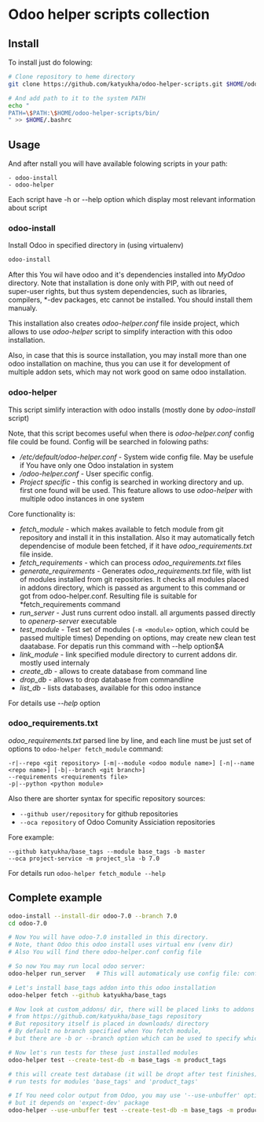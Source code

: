# Odoo helper scripts collection

## Install

To install just do folowing:

```bash
# Clone repository to heme directory
git clone https://github.com/katyukha/odoo-helper-scripts.git $HOME/odoo-helper-scripts

# And add path to it to the system PATH
echo "
PATH=\$PATH:\$HOME/odoo-helper-scripts/bin/
" >> $HOME/.bashrc
```

## Usage

And after nstall you will have available folowing scripts in your path:

    - odoo-install
    - odoo-helper

Each script have -h or --help option which display most relevant information about script

### odoo-install

Install Odoo in specified directory in (using virtualenv)

```bash
odoo-install
```

After this You wil have odoo and it's dependencies installed into *MyOdoo* directory.
Note that installation is done only with PIP, with out need of super-user rights, but thus
system dependencies, such as libraries, compilers, \*-dev packages, etc cannot be installed.
You should install them manualy.

This installation also creates *odoo-helper.conf* file inside project, which allows to use
*odoo-helper* script to simplify interaction with this odoo installation.

Also, in case that this is source installation, you may install more than one odoo installation
on machine, thus you can use it for development of multiple addon sets, which may not work good on same odoo installation.

### odoo-helper

This script simlify interaction with odoo installs (mostly done by *odoo-install* script)

Note, that this script becomes useful when there is *odoo-helper.conf* config file could be found.
Config will be searched in folowing paths:

- */etc/default/odoo-helper.conf*  - System wide config file. May be usefule if
                                     You have only one Odoo instalation in system
- *<user home dir>/odoo-helper.conf*   - User specific config.
- *Project specific* - this config is searched in working directory and up. first one found will be used.
                     This feature allows to use *odoo-helper* with multiple odoo instances in one system

Core functionality is:

- *fetch_module* - which makes available to fetch module from git repository and
                   install it in this installation.
                   Also it may automatically fetch dependencise of module been fetched,
                   if it have *odoo_requirements.txt* file inside.
- *fetch_requirements* - which can process *odoo_requirements.txt* files
- *generate_requirements* - Generates *odoo_requirements.txt* file, with list of modules
                            installed from git repositories. It checks all modules placed in
                            addons directory, which is passed as argument to this command or
                            got from odoo-helper.conf. Resulting file is suitable for *fetch_requirements command
- *run_server* - Just runs current odoo install. all arguments passed directly to *openerp-server* executable
- *test_module* - Test set of modules (```-m <module>``` option, which could be passed multiple times)
                  Depending on options, may create new clean test daatabase.
                  For depatis run this command with --help option$A
- *link_module* - link specified module directory to current addons dir. mostly used internaly
- *create_db* - allows to create database from command line
- *drop_db* - allows to drop database from commandline
- *list_db* - lists databases, available for this odoo instance

For details use *--help* option

### odoo\_requirements.txt

*odoo_requirements.txt* parsed line by line, and each line must be just set of options to ```odoo-helper fetch_module``` command:

```
-r|--repo <git repository> [-m|--module <odoo module name>] [-n|--name <repo name>] [-b|--branch <git branch>]
--requirements <requirements file>
-p|--python <python module>

```

Also there are shorter syntax for specific repository sources:

- ```--github user/repository``` for github repositories
- ```--oca repository``` of Odoo Comunity Assiciation repositories

Fore example:

```
--github katyukha/base_tags --module base_tags -b master
--oca project-service -m project_sla -b 7.0
```

For details run ```odoo-helper fetch_module --help```


## Complete example

```bash
odoo-install --install-dir odoo-7.0 --branch 7.0
cd odoo-7.0

# Now You will have odoo-7.0 installed in this directory.
# Note, thant Odoo this odoo install uses virtual env (venv dir)
# Also You will find there odoo-helper.conf config file

# So now You may run local odoo server:
odoo-helper run_server   # This will automaticaly use config file: conf/odoo.conf

# Let's install base_tags addon into this odoo installation
odoo-helper fetch --github katyukha/base_tags

# Now look at custom_addons/ dir, there will be placed links to addons
# from https://github.com/katyukha/base_tags repository
# But repository itself is placed in downloads/ directory
# By default no branch specified when You fetch module,
# but there are -b or --branch option which can be used to specify which branch to fetch

# Now let's run tests for these just installed modules
odoo-helper test --create-test-db -m base_tags -m product_tags

# this will create test database (it will be dropt after test finishes) and 
# run tests for modules 'base_tags' and 'product_tags'

# If You need color output from Odoo, you may use '--use-unbuffer' option,
# but it depends on 'expect-dev' package
odoo-helper --use-unbuffer test --create-test-db -m base_tags -m product_tags
```
